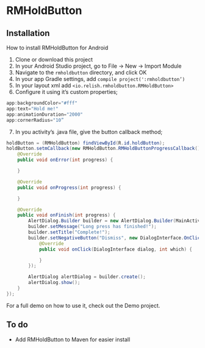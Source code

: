 # RMHoldButton

## Installation

How to install RMHoldButton for Android

1) Clone or download this project
2) In your Android Studio project, go to File -> New -> Import Module
3) Navigate to the `rmholdbutton` directory, and click OK
4) In your app Gradle settings, add `compile project(':rmholdbutton’)`
5) In your layout xml add `<io.relish.rmholdbutton.RMHoldButton>`
6) Configure it using it’s custom properties;
```java
app:backgroundColor="#fff"
app:text="Hold me!"
app:animationDuration="2000"
app:cornerRadius="10”
```
7) In you activity’s .java file, give the button callback method;
```java
holdButton = (RMHoldButton) findViewById(R.id.holdButton);
holdButton.setmCallback(new RMHoldButton.RMHoldButtonProgressCallback() {
    @Override
    public void onError(int progress) {

    }

    @Override
    public void onProgress(int progress) {

    }

    @Override
    public void onFinish(int progress) {
        AlertDialog.Builder builder = new AlertDialog.Builder(MainActivity.this);
        builder.setMessage("Long press has finished!");
        builder.setTitle("Complete!");
        builder.setNegativeButton("Dismiss", new DialogInterface.OnClickListener() {
            @Override
            public void onClick(DialogInterface dialog, int which) {

            }
        });

        AlertDialog alertDialog = builder.create();
        alertDialog.show();
    }
});
```

For a full demo on how to use it, check out the Demo project.

## To do
- Add RMHoldButton to Maven for easier install 
